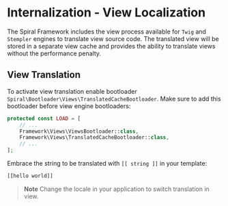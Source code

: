 # Internalization - View Localization

The Spiral Framework includes the view process available for `Twig` and `Stempler` engines to translate view source code.
The translated view will be stored in a separate view cache and provides the ability to translate views without the performance 
penalty.

## View Translation

To activate view translation enable bootloader `Spiral\Bootloader\Views\TranslatedCacheBootloader`. Make sure to add
this bootloader before view engine bootloaders:

```php
protected const LOAD = [
    // ...
    Framework\Views\ViewsBootloader::class,
    Framework\Views\TranslatedCacheBootloader::class,
    // ...
];
```

Embrace the string to be translated with `[[ string ]]` in your template:

```html
[[hello world]]
```

> **Note**
> Change the locale in your application to switch translation in view.
